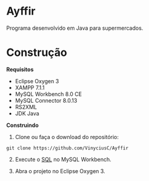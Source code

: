 # Ayffir
  Programa desenvolvido em Java para supermercados.

# Construção
 **Requisitos**
 - Eclipse Oxygen 3
 - XAMPP 7.1.1
 - MySQL Workbench 8.0 CE
 - MySQL Connector 8.0.13
 - RS2XML
 - JDK Java
 
  **Construindo**
 
1. Clone ou faça o download do repositório:

 `git clone https://github.com/VinyciusC/Ayffir`

2. Execute o [SQL](https://pastebin.com/nqXmYAcZ) no MySQL Workbench.

3. Abra o projeto no Eclipse Oxygen 3.
